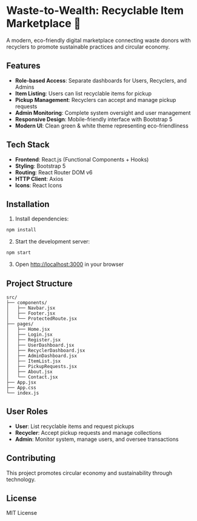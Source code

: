 # Waste-to-Wealth: Recyclable Item Marketplace 🌱

A modern, eco-friendly digital marketplace connecting waste donors with recyclers to promote sustainable practices and circular economy.

## Features

- **Role-based Access**: Separate dashboards for Users, Recyclers, and Admins
- **Item Listing**: Users can list recyclable items for pickup
- **Pickup Management**: Recyclers can accept and manage pickup requests
- **Admin Monitoring**: Complete system oversight and user management
- **Responsive Design**: Mobile-friendly interface with Bootstrap 5
- **Modern UI**: Clean green & white theme representing eco-friendliness

## Tech Stack

- **Frontend**: React.js (Functional Components + Hooks)
- **Styling**: Bootstrap 5
- **Routing**: React Router DOM v6
- **HTTP Client**: Axios
- **Icons**: React Icons

## Installation

1. Install dependencies:
```bash
npm install
```

2. Start the development server:
```bash
npm start
```

3. Open [http://localhost:3000](http://localhost:3000) in your browser

## Project Structure

```
src/
├── components/
│   ├── Navbar.jsx
│   ├── Footer.jsx
│   └── ProtectedRoute.jsx
├── pages/
│   ├── Home.jsx
│   ├── Login.jsx
│   ├── Register.jsx
│   ├── UserDashboard.jsx
│   ├── RecyclerDashboard.jsx
│   ├── AdminDashboard.jsx
│   ├── ItemList.jsx
│   ├── PickupRequests.jsx
│   ├── About.jsx
│   └── Contact.jsx
├── App.jsx
├── App.css
└── index.js
```

## User Roles

- **User**: List recyclable items and request pickups
- **Recycler**: Accept pickup requests and manage collections
- **Admin**: Monitor system, manage users, and oversee transactions

## Contributing

This project promotes circular economy and sustainability through technology.

## License

MIT License
